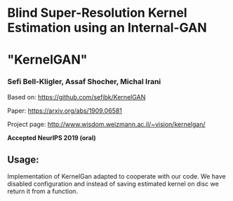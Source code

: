 # Blind Super-Resolution Kernel Estimation using an Internal-GAN
# "KernelGAN"
### Sefi Bell-Kligler, Assaf Shocher, Michal Irani 

Based on: https://github.com/sefibk/KernelGAN

Paper: https://arxiv.org/abs/1909.06581

Project page: http://www.wisdom.weizmann.ac.il/~vision/kernelgan/  

**Accepted NeurIPS 2019 (oral)**


## Usage:

Implementation of KernelGan adapted to cooperate with our code. We have disabled configuration and instead of saving estimated kernel on disc we return it from a function. 
